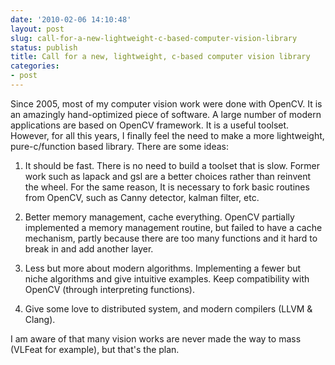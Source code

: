 ```yaml
---
date: '2010-02-06 14:10:48'
layout: post
slug: call-for-a-new-lightweight-c-based-computer-vision-library
status: publish
title: Call for a new, lightweight, c-based computer vision library
categories:
- post
---
```


Since 2005, most of my computer vision work were done with OpenCV. It is an amazingly hand-optimized piece of software. A large number of modern applications are based on OpenCV framework. It is a useful toolset. However, for all this years, I finally feel the need to make a more lightweight, pure-c/function based library. There are some ideas:

1. It should be fast. There is no need to build a toolset that is slow. Former work such as lapack and gsl are a better choices rather than reinvent the wheel. For the same reason, It is necessary to fork basic routines from OpenCV, such as Canny detector, kalman filter, etc.

2. Better memory management, cache everything. OpenCV partially implemented a memory management routine, but failed to have a cache mechanism, partly because there are too many functions and it hard to break in and add another layer.

3. Less but more about modern algorithms. Implementing a fewer but niche algorithms and give intuitive examples. Keep compatibility with OpenCV (through interpreting functions).

4. Give some love to distributed system, and modern compilers (LLVM & Clang).

I am aware of that many vision works are never made the way to mass (VLFeat for example), but that's the plan.
